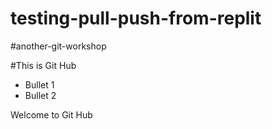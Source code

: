 # testing-pull-push-from-replit
#another-git-workshop

#This is Git Hub

- Bullet 1
- Bullet 2 

Welcome to Git Hub

